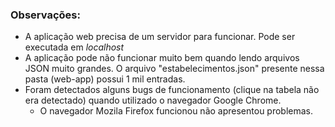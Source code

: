 ### Observações:
 - A aplicação web precisa de um servidor para funcionar. Pode ser executada em *localhost*
 - A aplicação pode não funcionar muito bem quando lendo arquivos JSON muito grandes. O arquivo "estabelecimentos.json" presente nessa pasta (web-app) possui 1 mil entradas.
 - Foram detectados alguns bugs de funcionamento (clique na tabela não era detectado) quando utilizado o navegador Google Chrome.
	- O navegador Mozila Firefox funcionou não apresentou problemas.
